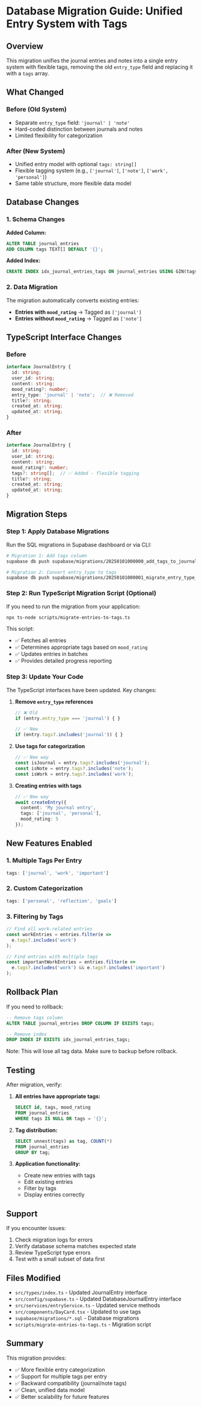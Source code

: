 # Database Migration Guide: Unified Entry System with Tags

## Overview

This migration unifies the journal entries and notes into a single entry system with flexible tags, removing the old `entry_type` field and replacing it with a `tags` array.

## What Changed

### Before (Old System)
- Separate `entry_type` field: `'journal' | 'note'`
- Hard-coded distinction between journals and notes
- Limited flexibility for categorization

### After (New System)
- Unified entry model with optional `tags: string[]`
- Flexible tagging system (e.g., `['journal']`, `['note']`, `['work', 'personal']`)
- Same table structure, more flexible data model

## Database Changes

### 1. Schema Changes

**Added Column:**
```sql
ALTER TABLE journal_entries
ADD COLUMN tags TEXT[] DEFAULT '{}';
```

**Added Index:**
```sql
CREATE INDEX idx_journal_entries_tags ON journal_entries USING GIN(tags);
```

### 2. Data Migration

The migration automatically converts existing entries:

- **Entries with `mood_rating`** → Tagged as `['journal']`
- **Entries without `mood_rating`** → Tagged as `['note']`

## TypeScript Interface Changes

### Before
```typescript
interface JournalEntry {
  id: string;
  user_id: string;
  content: string;
  mood_rating?: number;
  entry_type: 'journal' | 'note';  // ❌ Removed
  title?: string;
  created_at: string;
  updated_at: string;
}
```

### After
```typescript
interface JournalEntry {
  id: string;
  user_id: string;
  content: string;
  mood_rating?: number;
  tags?: string[];  // ✅ Added - flexible tagging
  title?: string;
  created_at: string;
  updated_at: string;
}
```

## Migration Steps

### Step 1: Apply Database Migrations

Run the SQL migrations in Supabase dashboard or via CLI:

```bash
# Migration 1: Add tags column
supabase db push supabase/migrations/20250101000000_add_tags_to_journal_entries.sql

# Migration 2: Convert entry_type to tags
supabase db push supabase/migrations/20250101000001_migrate_entry_type_to_tags.sql
```

### Step 2: Run TypeScript Migration Script (Optional)

If you need to run the migration from your application:

```bash
npx ts-node scripts/migrate-entries-to-tags.ts
```

This script:
- ✅ Fetches all entries
- ✅ Determines appropriate tags based on `mood_rating`
- ✅ Updates entries in batches
- ✅ Provides detailed progress reporting

### Step 3: Update Your Code

The TypeScript interfaces have been updated. Key changes:

1. **Remove `entry_type` references**
   ```typescript
   // ❌ Old
   if (entry.entry_type === 'journal') { }

   // ✅ New
   if (entry.tags?.includes('journal')) { }
   ```

2. **Use tags for categorization**
   ```typescript
   // ✅ New way
   const isJournal = entry.tags?.includes('journal');
   const isNote = entry.tags?.includes('note');
   const isWork = entry.tags?.includes('work');
   ```

3. **Creating entries with tags**
   ```typescript
   // ✅ New way
   await createEntry({
     content: 'My journal entry',
     tags: ['journal', 'personal'],
     mood_rating: 5
   });
   ```

## New Features Enabled

### 1. Multiple Tags Per Entry
```typescript
tags: ['journal', 'work', 'important']
```

### 2. Custom Categorization
```typescript
tags: ['personal', 'reflection', 'goals']
```

### 3. Filtering by Tags
```typescript
// Find all work-related entries
const workEntries = entries.filter(e =>
  e.tags?.includes('work')
);

// Find entries with multiple tags
const importantWorkEntries = entries.filter(e =>
  e.tags?.includes('work') && e.tags?.includes('important')
);
```

## Rollback Plan

If you need to rollback:

```sql
-- Remove tags column
ALTER TABLE journal_entries DROP COLUMN IF EXISTS tags;

-- Remove index
DROP INDEX IF EXISTS idx_journal_entries_tags;
```

Note: This will lose all tag data. Make sure to backup before rollback.

## Testing

After migration, verify:

1. **All entries have appropriate tags:**
   ```sql
   SELECT id, tags, mood_rating
   FROM journal_entries
   WHERE tags IS NULL OR tags = '{}';
   ```

2. **Tag distribution:**
   ```sql
   SELECT unnest(tags) as tag, COUNT(*)
   FROM journal_entries
   GROUP BY tag;
   ```

3. **Application functionality:**
   - Create new entries with tags
   - Edit existing entries
   - Filter by tags
   - Display entries correctly

## Support

If you encounter issues:

1. Check migration logs for errors
2. Verify database schema matches expected state
3. Review TypeScript type errors
4. Test with a small subset of data first

## Files Modified

- `src/types/index.ts` - Updated JournalEntry interface
- `src/config/supabase.ts` - Updated DatabaseJournalEntry interface
- `src/services/entryService.ts` - Updated service methods
- `src/components/DayCard.tsx` - Updated to use tags
- `supabase/migrations/*.sql` - Database migrations
- `scripts/migrate-entries-to-tags.ts` - Migration script

## Summary

This migration provides:
- ✅ More flexible entry categorization
- ✅ Support for multiple tags per entry
- ✅ Backward compatibility (journal/note tags)
- ✅ Clean, unified data model
- ✅ Better scalability for future features
